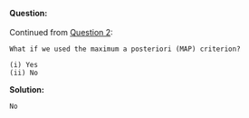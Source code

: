 <b>Question:</b>
<br><br>
Continued from <a href="https://github.com/ashumeow/Computational-NeuroScience/blob/master/Week-4/Quiz/Theory/2.md">Question 2</a>:
```
What if we used the maximum a posteriori (MAP) criterion?

(i) Yes
(ii) No
```
<b>Solution:</b>
```
No
```
